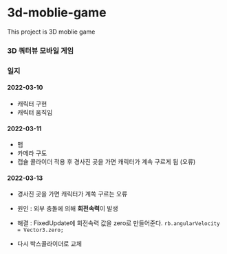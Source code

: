 # 3d-moblie-game
This project is 3D moblie game


### 3D 쿼터뷰 모바일 게임


### 일지
#### 2022-03-10   
- 캐릭터 구현
- 캐릭터 움직임   

#### 2022-03-11   
- 맵
- 카메라 구도
- 캡슐 콜라이더 적용 후 경사진 곳을 가면 캐릭터가 계속 구르게 됨 (오류)   

#### 2022-03-13   
- 경사진 곳을 가면 캐릭터가 계쏙 구르는 오류
- 원인 : 외부 충돌에 의해 **회전속력**이 발생
- 해결 : FixedUpdate에 회전속력 값을 zero로 만들어준다.
```rb.angularVelocity = Vector3.zero;```

- 다시 박스콜라이더로 교체   
